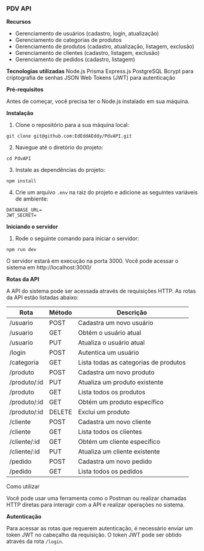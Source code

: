 ### PDV API

**Recursos**

* Gerenciamento de usuários (cadastro, login, atualização)
* Gerenciamento de categorias de produtos
* Gerenciamento de produtos (cadastro, atualização, listagem, exclusão)
* Gerenciamento de clientes (cadastro, listagem, exclusão)
* Gerenciamento de pedidos (cadastro, listagem)

**Tecnologias utilizadas**
Node.js
Prisma
Express.js
PostgreSQL
Bcrypt para criptografia de senhas
JSON Web Tokens (JWT) para autenticação

**Pré-requisitos**

Antes de começar, você precisa ter o Node.js instalado em sua máquina.


**Instalação**

1. Clone o repositório para a sua máquina local:

```
git clone git@github.com:EdEddAEddy/PdvAPI.git
```

2. Navegue até o diretório do projeto:

```
cd PdvAPI
```

3. Instale as dependências do projeto:

```
npm install
```

4. Crie um arquivo `.env` na raiz do projeto e adicione as seguintes variáveis de ambiente:

```
DATABASE_URL=
JWT_SECRET=
```

**Iniciando o servidor**

1. Rode o seguinte comando para iniciar o servidor:

```
npm run dev
```

O servidor estará em execução na porta 3000. Você pode acessar o sistema em http://localhost:3000/

**Rotas da API**

A API do sistema pode ser acessada através de requisições HTTP. As rotas da API estão listadas abaixo:

**Rota** | **Método** | **Descrição**
------- | -------- | --------
/usuario | POST | Cadastra um novo usuário
/usuario | GET | Obtém o usuário atual
/usuario | PUT | Atualiza o usuário atual
/login | POST | Autentica um usuário
/categoria | GET | Lista todas as categorias de produtos
/produto | POST | Cadastra um novo produto
/produto/:id | PUT | Atualiza um produto existente
/produto | GET | Lista todos os produtos
/produto/:id | GET | Obtém um produto específico
/produto/:id | DELETE | Exclui um produto
/cliente | POST | Cadastra um novo cliente
/cliente | GET | Lista todos os clientes
/cliente/:id | GET | Obtém um cliente específico
/cliente/:id | PUT | Atualiza um cliente existente
/pedido | POST | Cadastra um novo pedido
/pedido | GET | Lista todos os pedidos

Como utilizar

Você pode usar uma ferramenta como o Postman ou realizar chamadas HTTP diretas para interagir com a API e realizar operações no sistema.

**Autenticação**

Para acessar as rotas que requerem autenticação, é necessário enviar um token JWT no cabeçalho da requisição. O token JWT pode ser obtido através da rota `/login`.

